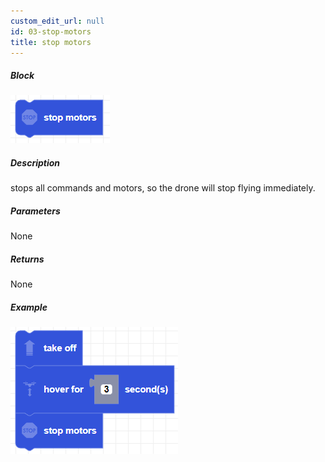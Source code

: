 ```yaml
---
custom_edit_url: null
id: 03-stop-motors
title: stop motors
---
```


##### Block

![stop motors image](jr_stop_motors.PNG)

##### Description

stops all commands and motors, so the drone will stop flying immediately.

##### Parameters

 None

##### Returns

None

##### Example

![stop motors example](jr_stop_motors_example.PNG)
